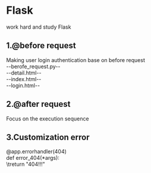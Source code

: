 # Flask
work hard and study Flask
## 1.@before request
Making user login authentication base on before request<br>
--berofe_request.py--<br>
--detail.html--<br>
--index.html--<br>
--login.html--<br>
## 2.@after request
Focus on the execution sequence
## 3.Customization error
@app.errorhandler(404)<br>
def error_404(*args):<br>
\treturn "404!!!"<br>
